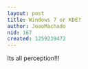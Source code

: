 ```yaml
---
layout: post
title: Windows 7 or KDE?
author: JoaoMachado
nid: 167
created: 1259239472
---
```

<p>Its all perception!!!</p>
